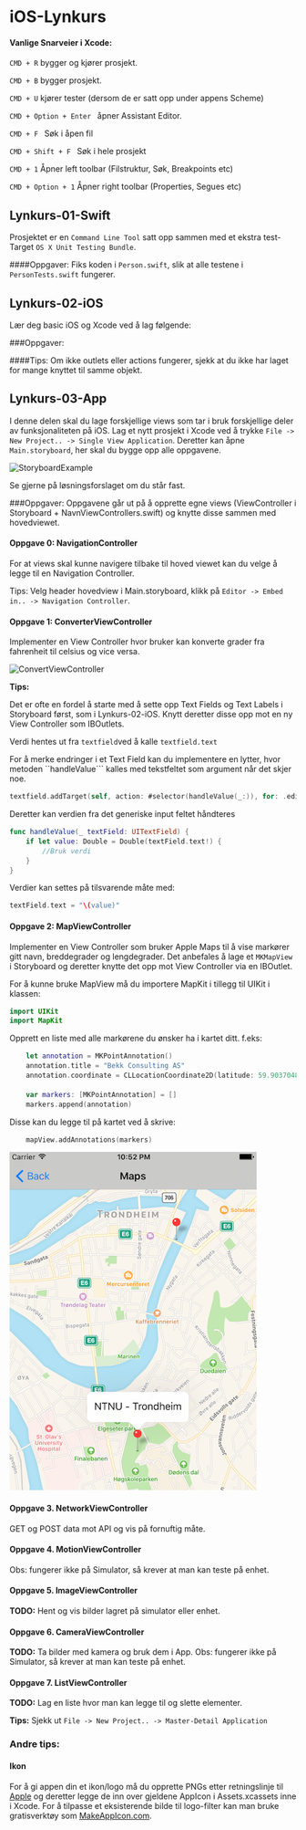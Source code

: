 # iOS-Lynkurs


#### Vanlige Snarveier i Xcode:

```CMD + R``` bygger og kjører prosjekt.

```CMD + B``` bygger prosjekt.

```CMD + U``` kjører tester (dersom de er satt opp under appens Scheme)

```CMD + Option + Enter ``` åpner Assistant Editor.

```CMD + F ``` Søk i åpen fil

```CMD + Shift + F ``` Søk i hele prosjekt

```CMD + 1``` Åpner left toolbar (Filstruktur, Søk, Breakpoints etc)

```CMD + Option + 1``` Åpner right toolbar (Properties, Segues etc)
 
## Lynkurs-01-Swift
Prosjektet er en ```Command Line Tool``` satt opp sammen med et ekstra test-Target ```OS X Unit Testing Bundle```.

####Oppgaver: 
Fiks koden i ```Person.swift```, slik at alle testene i ```PersonTests.swift``` fungerer. 

## Lynkurs-02-iOS
Lær deg basic iOS og Xcode ved å lag følgende: 

###Oppgaver:

####Tips:
Om ikke outlets eller actions fungerer, sjekk at du ikke har laget for mange knyttet til samme objekt.

## Lynkurs-03-App
I denne delen skal du lage forskjellige views som tar i bruk forskjellige deler av funksjonaliteten på iOS. 
Lag et nytt prosjekt i Xcode ved å trykke ```File -> New Project.. -> Single View Application```. Deretter kan åpne ```Main.storyboard```, her skal du bygge opp alle oppgavene.

![StoryboardExample](https://github.com/bekk/iOS-Lynkurs/blob/master/Assets/StoryboardExample.png "StoryboardExample")

Se gjerne på løsningsforslaget om du står fast. 

###Oppgaver:
Oppgavene går ut på å opprette egne views (ViewController i Storyboard + NavnViewControllers.swift) og knytte disse sammen med hovedviewet.

#### Oppgave 0: NavigationController
For at views skal kunne navigere tilbake til hoved viewet kan du velge å legge til en Navigation Controller.

Tips: Velg header hovedview i Main.storyboard, klikk på ```Editor -> Embed in.. -> Navigation Controller```.

#### Oppgave 1: ConverterViewController
Implementer en View Controller hvor bruker kan konverte grader fra fahrenheit til celsius og vice versa.


![ConvertViewController](https://github.com/bekk/iOS-Lynkurs/blob/master/Assets/ConvertViewControllerExample.png "ConvertViewController")

**Tips:**

Det er ofte en fordel å starte med å sette opp Text Fields og Text Labels i Storyboard først, som i Lynkurs-02-iOS. Knytt deretter disse opp mot en ny View Controller som IBOutlets.

Verdi hentes ut fra ```textfield```ved å kalle ```textfield.text```

For å merke endringer i et Text Field kan du implementere en lytter, hvor metoden ``handleValue``` kalles med tekstfeltet som argument når det skjer noe.
```swift
textfield.addTarget(self, action: #selector(handleValue(_:)), for: .editingChanged)
```

Deretter kan verdien fra det generiske input feltet håndteres 
```swift
func handleValue(_ textField: UITextField) {
    if let value: Double = Double(textField.text!) {
        //Bruk verdi
    }
}
```

Verdier kan settes på tilsvarende måte med:
```swift
textField.text = "\(value)"
```

#### Oppgave 2: MapViewController
Implementer en View Controller som bruker Apple Maps til å vise markører gitt navn, breddegrader og lengdegrader. Det anbefales å lage et ```MKMapView``` i Storyboard og deretter knytte det opp mot View Controller via en IBOutlet.

For å kunne bruke MapView må du importere MapKit i tillegg til UIKit i klassen:
```swift
import UIKit
import MapKit
```

Opprett en liste med alle markørene du ønsker ha i kartet ditt. f.eks:
```swift
    let annotation = MKPointAnnotation()
    annotation.title = "Bekk Consulting AS"
    annotation.coordinate = CLLocationCoordinate2D(latitude: 59.9037048, longitude: 10.7369906)
    
    var markers: [MKPointAnnotation] = []
    markers.append(annotation)
```

Disse kan du legge til på kartet ved å skrive: 
```swift
    mapView.addAnnotations(markers)
```
![MapsViewController](https://github.com/bekk/iOS-Lynkurs/blob/master/Assets/MapsViewControllerExample.png "MapsViewController")

#### Oppgave 3. NetworkViewController
GET og POST data mot API og vis på fornuftig måte.

#### Oppgave 4. MotionViewController
Obs: fungerer ikke på Simulator, så krever at man kan teste på enhet.

#### Oppgave 5. ImageViewController
**TODO:** Hent og vis bilder lagret på simulator eller enhet.

#### Oppgave 6. CameraViewController
**TODO:** Ta bilder med kamera og bruk dem i App.
Obs: fungerer ikke på Simulator, så krever at man kan teste på enhet.

#### Oppgave 7. ListViewController
**TODO:** Lag en liste hvor man kan legge til og slette elementer.

**Tips:**
Sjekk ut ```File -> New Project.. -> Master-Detail Application``` 

### Andre tips:

#### Ikon
For å gi appen din et ikon/logo må du opprette PNGs etter retningslinje til [Apple](human-interface-guidelines/graphics/app-icon) og deretter legge de inn over gjeldene AppIcon i Assets.xcassets inne i Xcode. For å tilpasse et eksisterende bilde til logo-filter kan man bruke gratisverktøy som [MakeAppIcon.com](https://makeappicon.com).
